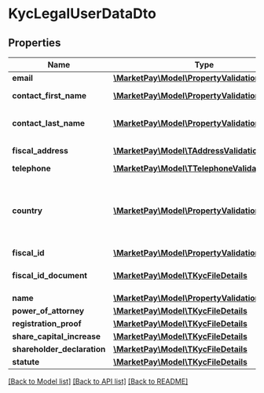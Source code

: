 # KycLegalUserDataDto

## Properties
Name | Type | Description | Notes
------------ | ------------- | ------------- | -------------
**email** | [**\MarketPay\Model\PropertyValidationString**](PropertyValidationString.md) |  | [optional] 
**contact_first_name** | [**\MarketPay\Model\PropertyValidationString**](PropertyValidationString.md) | The name of the user | [optional] 
**contact_last_name** | [**\MarketPay\Model\PropertyValidationString**](PropertyValidationString.md) | The last name of the user | [optional] 
**fiscal_address** | [**\MarketPay\Model\TAddressValidationResult**](TAddressValidationResult.md) | The address | [optional] 
**telephone** | [**\MarketPay\Model\TTelephoneValidationResult**](TTelephoneValidationResult.md) |  | [optional] 
**country** | [**\MarketPay\Model\PropertyValidationCountry**](PropertyValidationCountry.md) | The user’s country of residence. ISO 3166-1 alpha-2 format is expected | [optional] 
**fiscal_id** | [**\MarketPay\Model\PropertyValidationString**](PropertyValidationString.md) |  | [optional] 
**fiscal_id_document** | [**\MarketPay\Model\TKycFileDetails**](TKycFileDetails.md) | Identity card file reference | [optional] 
**name** | [**\MarketPay\Model\PropertyValidationString**](PropertyValidationString.md) |  | [optional] 
**power_of_attorney** | [**\MarketPay\Model\TKycFileDetails**](TKycFileDetails.md) |  | [optional] 
**registration_proof** | [**\MarketPay\Model\TKycFileDetails**](TKycFileDetails.md) |  | [optional] 
**share_capital_increase** | [**\MarketPay\Model\TKycFileDetails**](TKycFileDetails.md) |  | [optional] 
**shareholder_declaration** | [**\MarketPay\Model\TKycFileDetails**](TKycFileDetails.md) |  | [optional] 
**statute** | [**\MarketPay\Model\TKycFileDetails**](TKycFileDetails.md) |  | [optional] 

[[Back to Model list]](../README.md#documentation-for-models) [[Back to API list]](../README.md#documentation-for-api-endpoints) [[Back to README]](../README.md)


